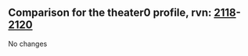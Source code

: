 ## Comparison for the theater0 profile, rvn: [2118](https://github.com/PRO100KatYT/FortniteProfileRevisions/tree/main/profiles/theater0/2118%20theater0.json)-[2120](https://github.com/PRO100KatYT/FortniteProfileRevisions/tree/main/profiles/theater0/2120%20theater0.json)

No changes
